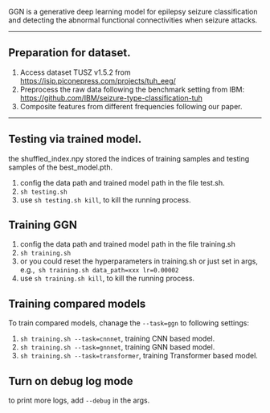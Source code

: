 GGN is a generative deep learning model for epilepsy seizure classification and detecting the abnormal functional connectivities when seizure attacks.

--- 

## Preparation for dataset. 


1. Access dataset TUSZ v1.5.2 from https://isip.piconepress.com/projects/tuh_eeg/
2. Preprocess the raw data following the benchmark setting from IBM: https://github.com/IBM/seizure-type-classification-tuh
3. Composite features from different frequencies following our paper.

---



## Testing via trained model.

the shuffled_index.npy stored the indices of training samples and testing samples of the best_model.pth.

1. config the data path and trained model path in the file test.sh.
1. `sh testing.sh`
1. use `sh testing.sh kill`, to kill the running process.

## Training GGN

1. config the data path and trained model path in the file training.sh
2. `sh training.sh`
3. or you could reset the hyperparameters in training.sh or just set in args, e.g.,`
sh training.sh data_path=xxx lr=0.00002`
1. use `sh training.sh kill`, to kill the running process.

## Training compared models

To train compared models, chanage the `--task=ggn` to following settings:


1. `sh training.sh --task=cnnnet`, training CNN based model.
1. `sh training.sh --task=gnnnet`, training GNN based model.
1. `sh training.sh --task=transformer`, training Transformer based model.


## Turn on debug log mode
to print more logs, add `--debug` in the args.
